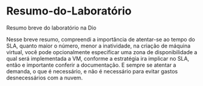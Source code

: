 # Resumo-do-Laboratório
Resumo breve do laboratório na Dio

Nesse breve resumo, compreendi a importância de atentar-se ao tempo do SLA, quanto maior o número, menor a inatividade, na criação de máquina virtual, você pode opcionalmente especificar uma zona de disponibilidade a qual será implementada a VM, conforme a estratégia ira implicar no SLA, então e importante conferir a documentação. 
E sempre se atentar a demanda, o que é necessário, e não é necessário para evitar gastos desnecessários com a nuvem.
